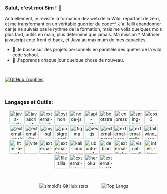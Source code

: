 <p align="center">

### Salut, c'est moi Sim ! 👋

Actuellement, je revisite la formation dev web de la Wild, repartant de zéro, 
et me transformant en un véritable guerrier du code^^. 
J'ai failli abandonner car je ne suivais pas le rythme de la formation, 
mais me voilà quelques mois plus tard, outils en main, plus déterminé que jamais. 
Ma mission ? Maîtriser javascript coté front et back, et Java au maximum de mes capacités.

- 🔭 Je bosse sur des projets personnels en parallèle des quêtes de la wild code school.
- 🌱 J'apprends chaque jour quelque chose de nouveau.
</p>
<br>

[![GitHub Trophies](https://github-profile-trophy.vercel.app/?username=simbld&no-frame=true&no-bg=true&theme=darkhub&row=1&column=6&margin-w=50&margin-h=50)](https://github.com/ryo-ma/github-profile-trophy)

<br>

### Langages et Outils:

<p align="center">
<img width="44" height="44" src="https://img.icons8.com/3d-fluency/44/java-coffee-cup-logo.png" alt="java-coffee-cup-logo"/> <img width="44" height="44" src="https://img.icons8.com/arcade/44/javascript.png" alt="javascript"/> <img width="44" height="44" src="https://img.icons8.com/external-tal-revivo-shadow-tal-revivo/44/external-react-a-javascript-library-for-building-user-interfaces-logo-shadow-tal-revivo.png" alt="external-react-a-javascript-library-for-building-user-interfaces-logo-shadow-tal-revivo"/> <img width="44" height="44" src="https://img.icons8.com/3d-fluency/44/python.png" alt="python"/> <img width="44" height="44" src="https://img.icons8.com/fluency/44/node-js.png" alt="node-js"/> <img width="44" height="44" src="https://img.icons8.com/ios-filled/44/api-settings.png" alt="api-settings"/> <img width="44" height="44" src="https://img.icons8.com/plasticine/44/bootstrap.png" alt="bootstrap"/> <img width="44" height="44" src="https://img.icons8.com/officel/44/express-js.png" alt="express-js"/> <img width="44" height="44" src="https://img.icons8.com/office/44/spring-logo.png" alt="spring-logo"/> <img width="44" height="44" src="https://img.icons8.com/plasticine/44/css3.png" alt="css3"/> <img width="44" height="44" src="https://img.icons8.com/external-tal-revivo-color-tal-revivo/80/external-docker-a-set-of-coupled-software-as-a-service-logo-color-tal-revivo.png" alt="external-docker-a-set-of-coupled-software-as-a-service-logo-color-tal-revivo"/> <img width="44" height="44" src="https://img.icons8.com/external-those-icons-lineal-color-those-icons/44/external-Git-social-media-those-icons-lineal-color-those-icons.png" alt="external-Git-social-media-those-icons-lineal-color-those-icons"/> <img width="44" height="44" src="https://img.icons8.com/color/44/my-sql.png" alt="my-sql"/> <img width="44" height="44" src="https://img.icons8.com/plasticine/44/postgreesql.png" alt="postgreesql"/> <img width="44" height="44" src="https://img.icons8.com/stickers/44/figma.png" alt="figma"/> <img width="44" height="44" src="https://img.icons8.com/color/44/nestjs.png" alt="nestjs"/> <img width="44" height="44" src="https://img.icons8.com/external-tal-revivo-shadow-tal-revivo/44/external-typescript-an-open-source-programming-language-developed-and-maintained-by-microsoft-logo-shadow-tal-revivo.png" alt="external-typescript-an-open-source-programming-language-developed-and-maintained-by-microsoft-logo-shadow-tal-revivo"/><img width="44" height="44" src="https://img.icons8.com/external-tal-revivo-shadow-tal-revivo/44/external-yarn-fast-reliable-and-secure-dependency-management-web-portal-logo-shadow-tal-revivo.png" alt="external-yarn-fast-reliable-and-secure-dependency-management-web-portal-logo-shadow-tal-revivo"/> <img width="44" height="44" src="https://img.icons8.com/external-tal-revivo-shadow-tal-revivo/44/external-trello-a-web-based-list-making-application-for-multi-platform-logo-shadow-tal-revivo.png" alt="external-trello-a-web-based-list-making-application-for-multi-platform-logo-shadow-tal-revivo"/> <img width="44" height="44" src="https://img.icons8.com/fluency/44/tailwind_css.png" alt="tailwind_css"/> <img width="44" height="44" src="https://img.icons8.com/color/44/html-5--v1.png" alt="html-5--v1"/> <img width="44" height="44" src="https://img.icons8.com/color/44/vite.png" alt="vite"/> <img width="44" height="44" src="https://img.icons8.com/external-tal-revivo-shadow-tal-revivo/44/external-postman-is-the-only-complete-api-development-environment-logo-shadow-tal-revivo.png" alt="external-postman-is-the-only-complete-api-development-environment-logo-shadow-tal-revivo"/> <img width="44" height="44" src="https://img.icons8.com/external-those-icons-flat-those-icons/44/external-Linux-logos-and-brands-those-icons-flat-those-icons.png" alt="external-Linux-logos-and-brands-those-icons-flat-those-icons"/> <img width="44" height="44" src="https://img.icons8.com/color/44/kali-linux.png" alt="kali-linux"/> <img width="44" height="44" src="https://img.icons8.com/color/44/ubuntu--v1.png" alt="ubuntu--v1"/> <img width="44" height="44" src="https://img.icons8.com/color/44/debian.png" alt="debian"/> <img width="44" height="44" src="https://img.icons8.com/external-tal-revivo-shadow-tal-revivo/44/external-firebase-a-googles-mobile-platform-that-helps-you-quickly-develop-high-quality-apps-logo-shadow-tal-revivo.png" alt="external-firebase-a-googles-mobile-platform-that-helps-you-quickly-develop-high-quality-apps-logo-shadow-tal-revivo"/> <img width="44" height="44" src="https://img.icons8.com/color/44/visual-studio-code-2019.png" alt="visual-studio-code-2019"/> <img width="44" height="44" src="https://img.icons8.com/color/44/intellij-idea.png" alt="intellij-idea"/> <img width="44" height="44" src="https://img.icons8.com/color/44/filezilla.png" alt="filezilla"/> <img width="44" height="44" src="https://img.icons8.com/external-tal-revivo-shadow-tal-revivo/44/external-eclipse-an-integrated-development-environment-used-in-computer-programming-logo-shadow-tal-revivo.png" alt="external-eclipse-an-integrated-development-environment-used-in-computer-programming-logo-shadow-tal-revivo"/> <img width="44" height="44" src="https://img.icons8.com/color/44/heroku.png" alt="heroku"/> <img width="44" height="44" src="https://img.icons8.com/external-tal-revivo-shadow-tal-revivo/44/external-netlify-a-cloud-computing-company-that-offers-hosting-and-serverless-backend-services-for-static-websites-logo-shadow-tal-revivo.png" alt="external-netlify-a-cloud-computing-company-that-offers-hosting-and-serverless-backend-services-for-static-websites-logo-shadow-tal-revivo"/></p>
<br>
<p align="center">
  <img src="https://github-readme-stats.vercel.app/api?username=simbld&show_icons=true&theme=radical" alt="simbld's GitHub stats" />
  &nbsp; &nbsp; &nbsp; &nbsp; &nbsp;
  <img src="https://github-readme-stats.vercel.app/api/top-langs/?username=simbld&layout=compact&theme=radical" alt="Top Langs" />
</p>

